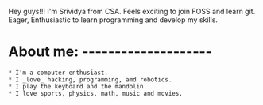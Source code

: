 
Hey guys!!! I'm Srividya from CSA. Feels exciting to join FOSS and learn git. Eager, Enthusiastic to learn programming and develop my skills. 

# About me: --------------------
	* I'm a computer enthusiast. 
	* I _love_ hacking, programming, amd robotics. 
	* I play the keyboard and the mandolin. 
	* I love sports, physics, math, music and movies. 

